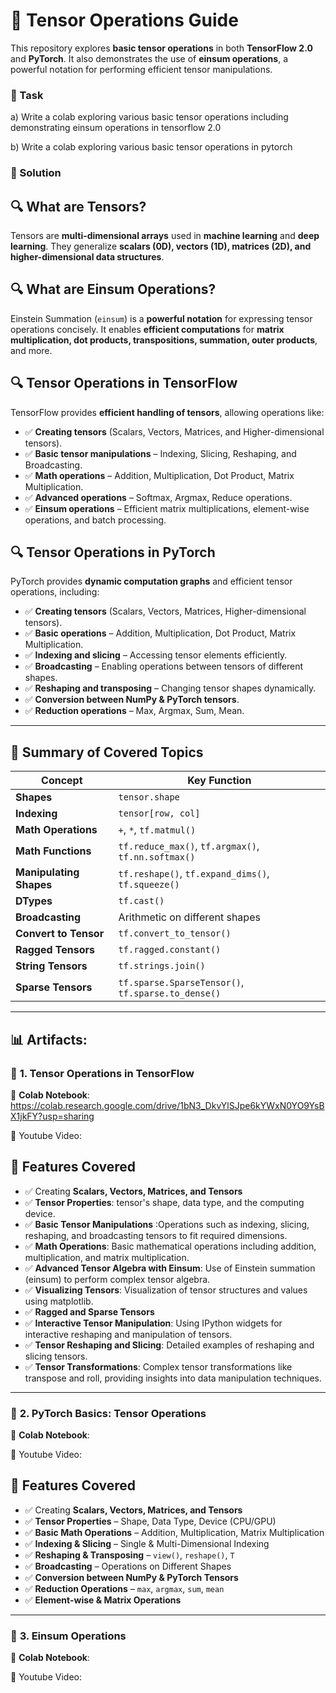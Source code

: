 # 🧠 Tensor Operations Guide

This repository explores **basic tensor operations** in both **TensorFlow 2.0** and **PyTorch**. It also demonstrates the use of **einsum operations**, a powerful notation for performing efficient tensor manipulations.

### 📝 Task

a) Write a colab exploring various basic tensor operations including demonstrating einsum operations in tensorflow 2.0

b) Write a colab exploring various basic tensor operations in pytorch

### 📘 Solution

## 🔍 What are Tensors?  
Tensors are **multi-dimensional arrays** used in **machine learning** and **deep learning**. They generalize **scalars (0D), vectors (1D), matrices (2D), and higher-dimensional data structures**.


## 🔍 What are Einsum Operations?  
Einstein Summation (`einsum`) is a **powerful notation** for expressing tensor operations concisely. It enables **efficient computations** for **matrix multiplication, dot products, transpositions, summation, outer products**, and more.

## 🔍 Tensor Operations in TensorFlow
TensorFlow provides **efficient handling of tensors**, allowing operations like:
- ✅ **Creating tensors** (Scalars, Vectors, Matrices, and Higher-dimensional tensors).  
- ✅ **Basic tensor manipulations** – Indexing, Slicing, Reshaping, and Broadcasting.  
- ✅ **Math operations** – Addition, Multiplication, Dot Product, Matrix Multiplication.  
- ✅ **Advanced operations** – Softmax, Argmax, Reduce operations.  
- ✅ **Einsum operations** – Efficient matrix multiplications, element-wise operations, and batch processing.  

## 🔍 Tensor Operations in PyTorch
PyTorch provides **dynamic computation graphs** and efficient tensor operations, including:
- ✅ **Creating tensors** (Scalars, Vectors, Matrices, Higher-dimensional tensors).  
- ✅ **Basic operations** – Addition, Multiplication, Dot Product, Matrix Multiplication.  
- ✅ **Indexing and slicing** – Accessing tensor elements efficiently.  
- ✅ **Broadcasting** – Enabling operations between tensors of different shapes.  
- ✅ **Reshaping and transposing** – Changing tensor shapes dynamically.  
- ✅ **Conversion between NumPy & PyTorch tensors**.  
- ✅ **Reduction operations** – Max, Argmax, Sum, Mean.  

---

## 📌 Summary of Covered Topics
| Concept | Key Function |
|---------|-------------|
| **Shapes** | `tensor.shape` |
| **Indexing** | `tensor[row, col]` |
| **Math Operations** | `+`, `*`, `tf.matmul()` |
| **Math Functions** | `tf.reduce_max()`, `tf.argmax()`, `tf.nn.softmax()` |
| **Manipulating Shapes** | `tf.reshape()`, `tf.expand_dims()`, `tf.squeeze()` |
| **DTypes** | `tf.cast()` |
| **Broadcasting** | Arithmetic on different shapes |
| **Convert to Tensor** | `tf.convert_to_tensor()` |
| **Ragged Tensors** | `tf.ragged.constant()` |
| **String Tensors** | `tf.strings.join()` |
| **Sparse Tensors** | `tf.sparse.SparseTensor()`, `tf.sparse.to_dense()` |

---

## 📊 Artifacts:
### 🚀 **1. Tensor Operations in TensorFlow**
📂 **Colab Notebook**:  https://colab.research.google.com/drive/1bN3_DkvYlSJpe6kYWxN0YO9YsBX1jkFY?usp=sharing 

🎥 Youtube Video:

## 📌 Features Covered

- ✅ Creating **Scalars, Vectors, Matrices, and Tensors**  
- ✅ **Tensor Properties**: tensor's shape, data type, and the computing device.
- ✅ **Basic Tensor Manipulations** :Operations such as indexing, slicing, reshaping, and broadcasting tensors to fit required dimensions.
- ✅ **Math Operations**: Basic mathematical operations including addition, multiplication, and matrix multiplication.
- ✅ **Advanced Tensor Algebra with Einsum**: Use of Einstein summation (einsum) to perform complex tensor algebra.
- ✅ **Visualizing Tensors**: Visualization of tensor structures and values using matplotlib.
- ✅ **Ragged and Sparse Tensors**  
- ✅ **Interactive Tensor Manipulation**: Using IPython widgets for interactive reshaping and manipulation of tensors.
- ✅ **Tensor Reshaping and Slicing**: Detailed examples of reshaping and slicing tensors.
- ✅ **Tensor Transformations**: Complex tensor transformations like transpose and roll, providing insights into data manipulation techniques.

---

### 🚀 **2. PyTorch Basics: Tensor Operations**
📂 **Colab Notebook**: 

🎥 Youtube Video:

## 📌 Features Covered
- ✅ Creating **Scalars, Vectors, Matrices, and Tensors**  
- ✅ **Tensor Properties** – Shape, Data Type, Device (CPU/GPU)  
- ✅ **Basic Math Operations** – Addition, Multiplication, Matrix Multiplication  
- ✅ **Indexing & Slicing** – Single & Multi-Dimensional Indexing  
- ✅ **Reshaping & Transposing** – `view()`, `reshape()`, `T`  
- ✅ **Broadcasting** – Operations on Different Shapes  
- ✅ **Conversion between NumPy & PyTorch Tensors**  
- ✅ **Reduction Operations** – `max`, `argmax`, `sum`, `mean`  
- ✅ **Element-wise & Matrix Operations**  

---

### 🚀 **3. Einsum Operations**
📂 **Colab Notebook**: 

🎥 Youtube Video:
